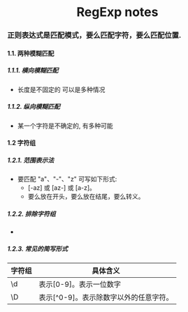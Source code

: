 <h1 align="center">RegExp notes</h1>

### 正则表达式是匹配模式，要么匹配字符，要么匹配位置.

#### 1.1. 两种模糊匹配

##### 1.1.1. 横向模糊匹配
   - 长度是不固定的 可以是多种情况
##### 1.1.2. 纵向模糊匹配
   - 某一个字符是不确定的, 有多种可能
#### 1.2 字符组

##### 1.2.1. 范围表示法
   - 要匹配 "a"、"-"、"z" 可写如下形式:
      - [-az] 或 [az-] 或 [a\-z]。
      - 要么放在开头，要么放在结尾，要么转义。
##### 1.2.2. 排除字符组
   - [^abc]: 表示除了abc 之外的任意一个字符
##### 1.2.3. 常见的简写形式
<table>
  <thead>
    <th>字符组</th>
    <th>具体含义</th>
  </thead>
  <tr>
    <td>\d</td>
    <td>表示[0-9]。表示一位数字</td>
  </tr>
  <tr>
    <td>\D</td>
    <td>表示[^0-9]。表示除数字以外的任意字符。</td>
  </tr>
</table>